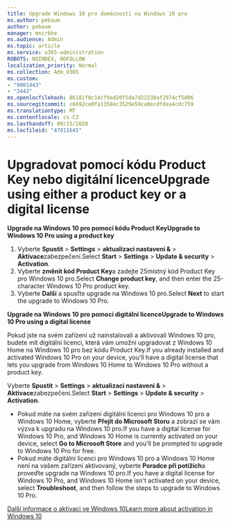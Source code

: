 ```yaml
---
title: Upgrade Windows 10 pro domácnosti na Windows 10 pro
ms.author: pebaum
author: pebaum
manager: mnirkhe
ms.audience: Admin
ms.topic: article
ms.service: o365-administration
ROBOTS: NOINDEX, NOFOLLOW
localization_priority: Normal
ms.collection: Adm_O365
ms.custom:
- "9001443"
- "3443"
ms.openlocfilehash: 86181f0c14cf9ad20f5da7d22238af2974cf5d06
ms.sourcegitcommit: c6692ce0fa1358ec3529e59ca0ecdfdea4cdc759
ms.translationtype: MT
ms.contentlocale: cs-CZ
ms.lasthandoff: 09/15/2020
ms.locfileid: "47811645"
---
```

# <a name="upgrade-using-either-a-product-key-or-a-digital-license"></a><span data-ttu-id="5d6de-102">Upgradovat pomocí kódu Product Key nebo digitální licence</span><span class="sxs-lookup"><span data-stu-id="5d6de-102">Upgrade using either a product key or a digital license</span></span>

<span data-ttu-id="5d6de-103">**Upgrade na Windows 10 pro pomocí kódu Product Key**</span><span class="sxs-lookup"><span data-stu-id="5d6de-103">**Upgrade to Windows 10 Pro using a product key**</span></span>

1. <span data-ttu-id="5d6de-104">Vyberte **Spustit**  >  **Settings**  >  **aktualizaci nastavení &**  >  **Aktivace**zabezpečení.</span><span class="sxs-lookup"><span data-stu-id="5d6de-104">Select **Start** > **Settings** > **Update & security** > **Activation**.</span></span>
2. <span data-ttu-id="5d6de-105">Vyberte **změnit kód Product Key**a zadejte 25místný kód Product Key pro Windows 10 pro.</span><span class="sxs-lookup"><span data-stu-id="5d6de-105">Select **Change product key**, and then enter the 25-character Windows 10 Pro product key.</span></span>
3. <span data-ttu-id="5d6de-106">Vyberte **Další** a spusťte upgrade na Windows 10 pro.</span><span class="sxs-lookup"><span data-stu-id="5d6de-106">Select **Next** to start the upgrade to Windows 10 Pro.</span></span>

<span data-ttu-id="5d6de-107">**Upgrade na Windows 10 pro pomocí digitální licence**</span><span class="sxs-lookup"><span data-stu-id="5d6de-107">**Upgrade to Windows 10 Pro using a digital license**</span></span>

<span data-ttu-id="5d6de-108">Pokud jste na svém zařízení už nainstalovali a aktivovali Windows 10 pro, budete mít digitální licenci, která vám umožní upgradovat z Windows 10 Home na Windows 10 pro bez kódu Product Key.</span><span class="sxs-lookup"><span data-stu-id="5d6de-108">If you already installed and activated Windows 10 Pro on your device, you’ll have a digital license that lets you upgrade from Windows 10 Home to Windows 10 Pro without a product key.</span></span>

<span data-ttu-id="5d6de-109">Vyberte **Spustit**  >  **Settings**  >  **aktualizaci nastavení &**  >  **Aktivace**zabezpečení.</span><span class="sxs-lookup"><span data-stu-id="5d6de-109">Select **Start** > **Settings** > **Update & security** > **Activation**.</span></span>

- <span data-ttu-id="5d6de-110">Pokud máte na svém zařízení digitální licenci pro Windows 10 pro a Windows 10 Home, vyberte **Přejít do Microsoft Storu** a zobrazí se vám výzva k upgradu na Windows 10 pro.</span><span class="sxs-lookup"><span data-stu-id="5d6de-110">If you have a digital license for Windows 10 Pro, and Windows 10 Home is currently activated on your device, select **Go to Microsoft Store** and you'll be prompted to upgrade to Windows 10 Pro for free.</span></span>
- <span data-ttu-id="5d6de-111">Pokud máte digitální licenci pro Windows 10 pro a Windows 10 Home není na vašem zařízení aktivovaný, vyberte **Poradce při potížích**a proveďte upgrade na Windows 10 pro.</span><span class="sxs-lookup"><span data-stu-id="5d6de-111">If you have a digital license for Windows 10 Pro, and Windows 10 Home isn't activated on your device, select **Troubleshoot**, and then follow the steps to upgrade to Windows 10 Pro.</span></span>

[<span data-ttu-id="5d6de-112">Další informace o aktivaci ve Windows 10</span><span class="sxs-lookup"><span data-stu-id="5d6de-112">Learn more about activation in Windows 10</span></span>](https://support.microsoft.com/help/12440)